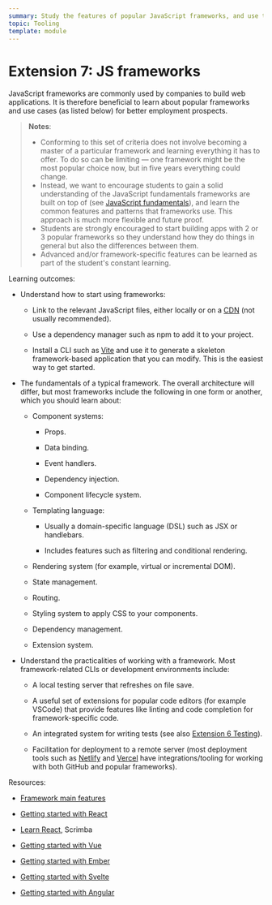 ```yaml
---
summary: Study the features of popular JavaScript frameworks, and use them to implement common use cases.
topic: Tooling
template: module
---
```


# Extension 7: JS frameworks

JavaScript frameworks are commonly used by companies to build web applications. It is therefore beneficial to learn about popular frameworks and use cases (as listed below) for better employment prospects.

> **Notes**:
>
> - Conforming to this set of criteria does not involve becoming a master of a particular framework and learning everything it has to offer. To do so can be limiting — one framework might be the most popular choice now, but in five years everything could change.
> - Instead, we want to encourage students to gain a solid understanding of the JavaScript fundamentals frameworks are built on top of (see [JavaScript fundamentals](../2-core/6-javascript-fundamentals.md)), and learn the common features and patterns that frameworks use. This approach is much more flexible and future proof.
> - Students are strongly encouraged to start building apps with 2 or 3 popular frameworks so they understand how they do things in general but also the differences between them.
> - Advanced and/or framework-specific features can be learned as part of the student's constant learning.

Learning outcomes:

- Understand how to start using frameworks:

  - Link to the relevant JavaScript files, either locally or on a [CDN](https://developer.mozilla.org/docs/Glossary/CDN) (not usually recommended).

  - Use a dependency manager such as npm to add it to your project.

  - Install a CLI such as [Vite](https://vitejs.dev/) and use it to generate a skeleton framework-based application that you can modify. This is the easiest way to get started.

- The fundamentals of a typical framework. The overall architecture will differ, but most frameworks include the following in one form or another, which you should learn about:

  - Component systems:

    - Props.

    - Data binding.

    - Event handlers.

    - Dependency injection.

    - Component lifecycle system.

  - Templating language:

    - Usually a domain-specific language (DSL) such as JSX or handlebars.

    - Includes features such as filtering and conditional rendering.

  <!-- -->

  - Rendering system (for example, virtual or incremental DOM).

  - State management.

  - Routing.

  - Styling system to apply CSS to your components.

  - Dependency management.

  - Extension system.

<!-- -->

- Understand the practicalities of working with a framework. Most framework-related CLIs or development environments include:

  - A local testing server that refreshes on file save.

  - A useful set of extensions for popular code editors (for example VSCode) that provide features like linting and code completion for framework-specific code.

  - An integrated system for writing tests (see also [Extension 6 Testing](./6-testing.md)).

  - Facilitation for deployment to a remote server (most deployment tools such as [Netlify](https://www.netlify.com/) and [Vercel](https://vercel.com/) have integrations/tooling for working with both GitHub and popular frameworks).

Resources:

- [Framework main features](https://developer.mozilla.org/docs/Learn/Tools_and_testing/Client-side_JavaScript_frameworks/Main_features)

- [Getting started with React](https://developer.mozilla.org/docs/Learn/Tools_and_testing/Client-side_JavaScript_frameworks/React_getting_started)

- [Learn React](https://scrimba.com/learn/learnreact), Scrimba

- [Getting started with Vue](https://developer.mozilla.org/docs/Learn/Tools_and_testing/Client-side_JavaScript_frameworks/Vue_getting_started)

- [Getting started with Ember](https://developer.mozilla.org/docs/Learn/Tools_and_testing/Client-side_JavaScript_frameworks/Ember_getting_started)

- [Getting started with Svelte](https://developer.mozilla.org/docs/Learn/Tools_and_testing/Client-side_JavaScript_frameworks/Svelte_getting_started)

- [Getting started with Angular](https://developer.mozilla.org/docs/Learn/Tools_and_testing/Client-side_JavaScript_frameworks/Angular_getting_started)
